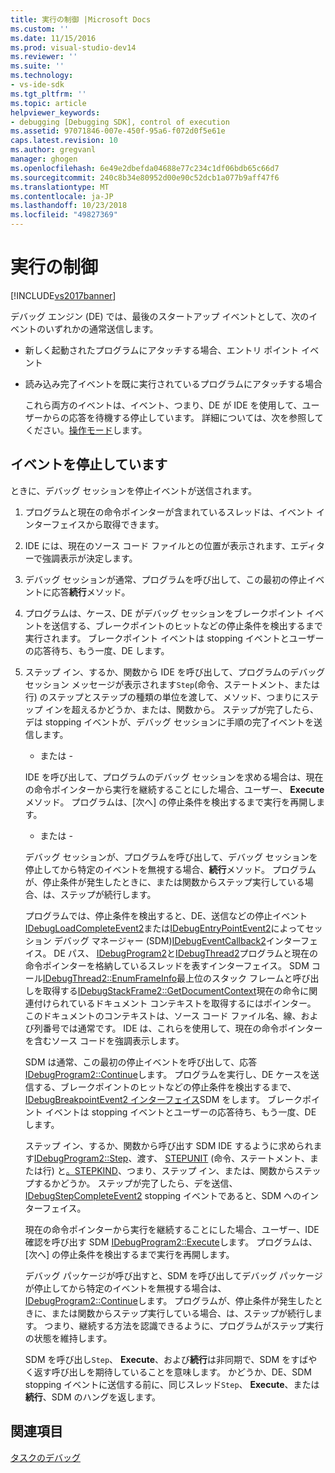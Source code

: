 ```yaml
---
title: 実行の制御 |Microsoft Docs
ms.custom: ''
ms.date: 11/15/2016
ms.prod: visual-studio-dev14
ms.reviewer: ''
ms.suite: ''
ms.technology:
- vs-ide-sdk
ms.tgt_pltfrm: ''
ms.topic: article
helpviewer_keywords:
- debugging [Debugging SDK], control of execution
ms.assetid: 97071846-007e-450f-95a6-f072d0f5e61e
caps.latest.revision: 10
ms.author: gregvanl
manager: ghogen
ms.openlocfilehash: 6e49e2dbefda04688e77c234c1df06bdb65c66d7
ms.sourcegitcommit: 240c8b34e80952d00e90c52dcb1a077b9aff47f6
ms.translationtype: MT
ms.contentlocale: ja-JP
ms.lasthandoff: 10/23/2018
ms.locfileid: "49827369"
---
```

# <a name="control-of-execution"></a>実行の制御
[!INCLUDE[vs2017banner](../../includes/vs2017banner.md)]

デバッグ エンジン (DE) では、最後のスタートアップ イベントとして、次のイベントのいずれかの通常送信します。  
  
- 新しく起動されたプログラムにアタッチする場合、エントリ ポイント イベント  
  
- 読み込み完了イベントを既に実行されているプログラムにアタッチする場合  
  
  これら両方のイベントは、イベント、つまり、DE が IDE を使用して、ユーザーからの応答を待機する停止しています。 詳細については、次を参照してください。[操作モード](../../extensibility/debugger/operational-modes.md)します。  
  
## <a name="stopping-event"></a>イベントを停止しています  
 ときに、デバッグ セッションを停止イベントが送信されます。  
  
1. プログラムと現在の命令ポインターが含まれているスレッドは、イベント インターフェイスから取得できます。  
  
2. IDE には、現在のソース コード ファイルとの位置が表示されます、エディターで強調表示が決定します。  
  
3. デバッグ セッションが通常、プログラムを呼び出して、この最初の停止イベントに応答**続行**メソッド。  
  
4. プログラムは、ケース、DE がデバッグ セッションをブレークポイント イベントを送信する、ブレークポイントのヒットなどの停止条件を検出するまで実行されます。 ブレークポイント イベントは stopping イベントとユーザーの応答待ち、もう一度、DE します。  
  
5. ステップ イン、するか、関数から IDE を呼び出して、プログラムのデバッグ セッション メッセージが表示されます`Step`(命令、ステートメント、または行) のステップとステップの種類の単位を渡して、メソッド、つまりにステップ インを超えるかどうか、または、関数から。 ステップが完了したら、デは stopping イベントが、デバッグ セッションに手順の完了イベントを送信します。  
  
    - または -  
  
    IDE を呼び出して、プログラムのデバッグ セッションを求める場合は、現在の命令ポインターから実行を継続することにした場合、ユーザー、 **Execute**メソッド。 プログラムは、[次へ] の停止条件を検出するまで実行を再開します。  
  
    - または -  
  
    デバッグ セッションが、プログラムを呼び出して、デバッグ セッションを停止してから特定のイベントを無視する場合、**続行**メソッド。 プログラムが、停止条件が発生したときに、または関数からステップ実行している場合、は、ステップが続行します。  
  
   プログラムでは、停止条件を検出すると、DE、送信などの停止イベント[IDebugLoadCompleteEvent2](../../extensibility/debugger/reference/idebugloadcompleteevent2.md)または[IDebugEntryPointEvent2](../../extensibility/debugger/reference/idebugentrypointevent2.md)によってセッション デバッグ マネージャー (SDM)[IDebugEventCallback2](../../extensibility/debugger/reference/idebugeventcallback2.md)インターフェイス。 DE パス、 [IDebugProgram2](../../extensibility/debugger/reference/idebugprogram2.md)と[IDebugThread2](../../extensibility/debugger/reference/idebugthread2.md)プログラムと現在の命令ポインターを格納しているスレッドを表すインターフェイス。 SDM コール[IDebugThread2::EnumFrameInfo](../../extensibility/debugger/reference/idebugthread2-enumframeinfo.md)最上位のスタック フレームと呼び出しを取得する[IDebugStackFrame2::GetDocumentContext](../../extensibility/debugger/reference/idebugstackframe2-getdocumentcontext.md)現在の命令に関連付けられているドキュメント コンテキストを取得するにはポインター。 このドキュメントのコンテキストは、ソース コード ファイル名、線、および列番号では通常です。 IDE は、これらを使用して、現在の命令ポインターを含むソース コードを強調表示します。  
  
   SDM は通常、この最初の停止イベントを呼び出して、応答[IDebugProgram2::Continue](../../extensibility/debugger/reference/idebugprogram2-continue.md)します。 プログラムを実行し、DE ケースを送信する、ブレークポイントのヒットなどの停止条件を検出するまで、 [IDebugBreakpointEvent2 インターフェイス](../../extensibility/debugger/reference/idebugbreakpointevent2.md)SDM をします。 ブレークポイント イベントは stopping イベントとユーザーの応答待ち、もう一度、DE します。  
  
   ステップ イン、するか、関数から呼び出す SDM IDE するように求められます[IDebugProgram2::Step](../../extensibility/debugger/reference/idebugprogram2-step.md)、渡す、 [STEPUNIT](../../extensibility/debugger/reference/stepunit.md) (命令、ステートメント、または行) と[。STEPKIND](../../extensibility/debugger/reference/stepkind.md)、つまり、ステップ イン、または、関数からステップするかどうか。 ステップが完了したら、デを送信、 [IDebugStepCompleteEvent2](../../extensibility/debugger/reference/idebugstepcompleteevent2.md) stopping イベントであると、SDM へのインターフェイス。  
  
   現在の命令ポインターから実行を継続することにした場合、ユーザー、IDE 確認を呼び出す SDM [IDebugProgram2::Execute](../../extensibility/debugger/reference/idebugprogram2-execute.md)します。 プログラムは、[次へ] の停止条件を検出するまで実行を再開します。  
  
   デバッグ パッケージが呼び出すと、SDM を呼び出してデバッグ パッケージが停止してから特定のイベントを無視する場合は、 [IDebugProgram2::Continue](../../extensibility/debugger/reference/idebugprogram2-continue.md)します。 プログラムが、停止条件が発生したときに、または関数からステップ実行している場合、は、ステップが続行します。 つまり、継続する方法を認識できるように、プログラムがステップ実行の状態を維持します。  
  
   SDM を呼び出し`Step`、 **Execute**、および**続行**は非同期で、SDM をすばやく返す呼び出しを期待していることを意味します。 かどうか、DE、SDM stopping イベントに送信する前に、同じスレッド`Step`、 **Execute**、または**続行**、SDM のハングを返します。  
  
## <a name="see-also"></a>関連項目  
 [タスクのデバッグ](../../extensibility/debugger/debugging-tasks.md)

